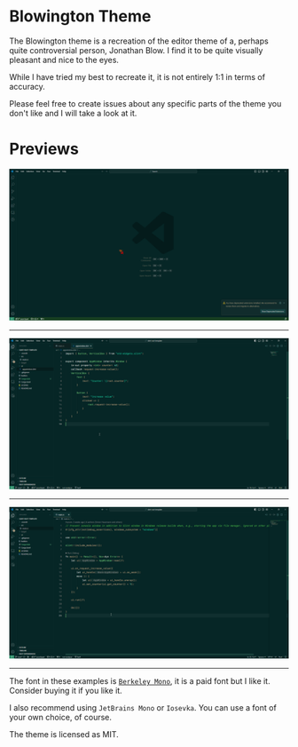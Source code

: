 # Blowington Theme

The Blowington theme is a recreation of the editor theme of a, perhaps quite controversial person, Jonathan Blow.
I find it to be quite visually pleasant and nice to the eyes.

While I have tried my best to recreate it, it is not entirely 1:1 in terms of accuracy.

Please feel free to create issues about any specific parts of the theme you don't like and I will take a look at it.

# Previews

![Plain example](Images/Code-Plain.png)

---


![Slint example](Images/Code-Slint.png)

---


![Rust example](Images/Code-Rust.png)

---

The font in these examples is [`Berkeley Mono`](https://berkeleygraphics.com/typefaces/berkeley-mono/), it is a paid font but I like it. Consider buying it if you like it.



I also recommend using `JetBrains Mono` or `Iosevka`.
You can use a font of your own choice, of course.

The theme is licensed as MIT.